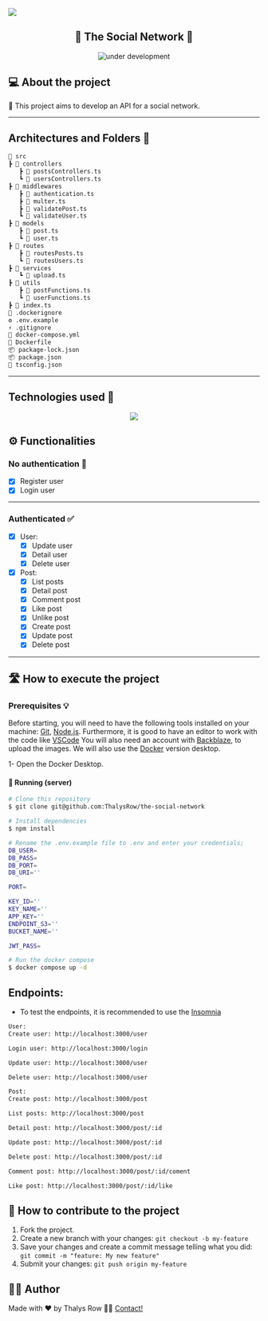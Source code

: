 ![](https://i.imgur.com/xG74tOh.png)
<h2 align="center"> 
	🚧 The Social Network 🚧
</h2>
<p align="center">
<img alt="under development" src="https://img.shields.io/badge/STATUS-UNDER%20DEVELOPMENT-green">
</p>


## 💻 About the project

📄 This project aims to develop an API for a social network.

---

## Architectures and Folders 📂
```bash
📂 src
┣ 📂 controllers
   ┣ 📜 postsControllers.ts
   ┗ 📜 usersControllers.ts
┣ 📂 middlewares
   ┣ 📜 authentication.ts
   ┣ 📜 multer.ts
   ┣ 📜 validatePost.ts
   ┗ 📜 validateUser.ts
┣ 📂 models
   ┣ 📜 post.ts
   ┗ 📜 user.ts
┣ 📂 routes
   ┣ 📜 routesPosts.ts
   ┗ 📜 routesUsers.ts
┣ 📂 services
   ┗ 📜 upload.ts
┣ 📂 utils
   ┣ 📜 postFunctions.ts
   ┗ 📜 userFunctions.ts
┣ 📜 index.ts
🐳 .dockerignore
⚙️ .env.example
⚡ .gitignore
🐳 docker-compose.yml
🐳 Dockerfile
📦 package-lock.json
📦 package.json
📄 tsconfig.json
```
---

## Technologies used 🔧
 <p align="center">
      <a href="#">
         <img src="https://skillicons.dev/icons?i=git,ts,nodejs,express,mongodb,docker&perline=9" />
      </a>
   </p>


## ⚙️ Functionalities

### No authentication 🐛

  - [x] Register user
  - [x] Login user
---
### Authenticated ✅

- [x] User:
  - [x] Update user
  - [x] Detail user
  - [x] Delete user
 
- [x] Post:
  - [x] List posts
  - [x] Detail post
  - [x] Comment post
  - [x] Like post
  - [x] Unlike post
  - [x] Create post
  - [x] Update post
  - [x] Delete post
---

## 🛣️ How to execute the project

### Prerequisites 💡

Before starting, you will need to have the following tools installed on your machine:
[Git](https://git-scm.com), [Node.js](https://nodejs.org/en/). 
Furthermore, it is good to have an editor to work with the code like [VSCode](https://code.visualstudio.com/)
You will also need an account with [Backblaze](https://backblaze.com), to upload the images.
We will also use the [Docker](https://www.docker.com) version desktop.

1- Open the Docker Desktop.

#### 🎲 Running (server)

```bash
# Clone this repository
$ git clone git@github.com:ThalysRow/the-social-network

# Install dependencies
$ npm install

# Rename the .env.example file to .env and enter your credentials;
DB_USER=
DB_PASS=
DB_PORT=
DB_URI=''

PORT=

KEY_ID=''
KEY_NAME=''
APP_KEY=''
ENDPOINT_S3=''
BUCKET_NAME=''

JWT_PASS=

# Run the docker compose
$ docker compose up -d
```

## Endpoints:

- To test the endpoints, it is recommended to use the [Insomnia](https://insomnia.rest/download)

```bash
User:
Create user: http://localhost:3000/user

Login user: http://localhost:3000/login

Update user: http://localhost:3000/user

Delete user: http://localhost:3000/user

Post:
Create post: http://localhost:3000/post

List posts: http://localhost:3000/post

Detail post: http://localhost:3000/post/:id

Update post: http://localhost:3000/post/:id

Delete post: http://localhost:3000/post/:id

Comment post: http://localhost:3000/post/:id/coment

Like post: http://localhost:3000/post/:id/like
```

## 💪 How to contribute to the project

1. Fork the project.
2. Create a new branch with your changes: `git checkout -b my-feature`
3. Save your changes and create a commit message telling what you did: `git commit -m "feature: My new feature"`
4. Submit your changes: `git push origin my-feature`

## 🧙‍♂️ Author
Made with ❤️ by Thalys Row 👋🏽 [Contact!](www.linkedin.com/in/thalys-row)
